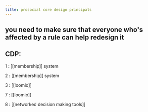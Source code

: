 ```yaml
---
title: prosocial core design principals
---
```


## you need to make sure that everyone who's affected by a rule can help redesign it
## CDP:

1
: [[membership]] system

2
: [[membership]] system

3
: [[loomio]]

7
: [[loomio]]

8
: [[networked decision making tools]]
##
